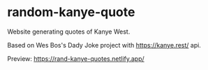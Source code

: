 # random-kanye-quote
Website generating quotes of Kanye West. 

Based on Wes Bos's Dady Joke project with https://kanye.rest/ api.

Preview:
https://rand-kanye-quotes.netlify.app/
